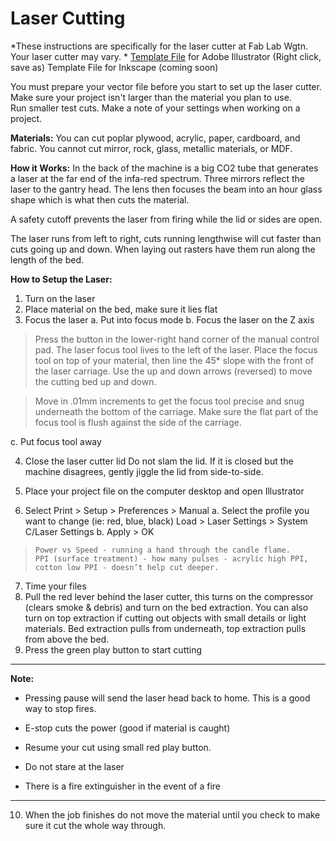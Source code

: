 # Laser Cutting
*These instructions are specifically for the laser cutter at Fab Lab Wgtn.  Your laser cutter may vary.
*
[Template File](http://www.fablabwgtn.co.nz/sites/default/files/downloads/Large%20Laser%20template.ait) for Adobe Illustrator (Right click, save as)
Template File for Inkscape (coming soon)

You must prepare your vector file before you start to set up the laser cutter.
Make sure your project isn't larger than the material you plan to use.  
Run smaller test cuts.
Make a note of your settings when working on a project.

**Materials:**
You can cut poplar plywood, acrylic, paper, cardboard, and fabric.
You cannot cut mirror, rock, glass, metallic materials, or MDF.

**How it Works:**
In the back of the machine is a big CO2 tube that generates a laser at the far end of the infa-red spectrum.  Three mirrors reflect the laser to the gantry head.  The lens then focuses the beam into an hour glass shape which is what then cuts the material. 

A safety cutoff prevents the laser from firing while the lid or sides are open.

The laser runs from left to right, cuts running lengthwise will cut faster than cuts going up and down.  When laying out rasters have them run along the length of the bed. 

**How to Setup the Laser:**

1. Turn on the laser
2. Place material on the bed, make sure it lies flat
3. Focus the laser
  a. Put into focus mode
  b. Focus the laser on the Z axis

> Press the button in the lower-right hand corner of the manual control pad.  The laser focus tool lives to the left of the laser.   Place the focus tool on top of your material, then line the 45* slope with the front of the laser carriage.  Use the up and down arrows (reversed) to move the cutting bed up and down.

> Move in .01mm increments to get the focus tool precise and snug underneath the bottom of the carriage.  Make sure the flat part of the focus tool is flush against the side of the carriage.

  c. Put focus tool away
  
4. Close the laser cutter lid 
Do not slam the lid.  If it is closed but the machine disagrees, gently jiggle the lid from side-to-side.

5. Place your project file on the computer desktop and open Illustrator
6. Select Print > Setup > Preferences > Manual
    a. Select the profile you want to change (ie: red, blue, black) Load > Laser Settings > System C/Laser Settings
    b. Apply > OK
    

>     Power vs Speed - running a hand through the candle flame.  
>     PPI (surface treatment) - how many pulses - acrylic high PPI, cotton low PPI - doesn’t help cut deeper.

    
7. Time your files
8. Pull the red lever behind the laser cutter, this turns on the compressor (clears smoke & debris) and turn on the bed extraction.  You can also turn on top extraction if cutting out objects with small details or light materials.  Bed extraction pulls from underneath, top extraction pulls from above the bed.  
9. Press the green play button to start cutting
---
**Note:**

* Pressing pause will send the laser head back to home.  This is a good way to stop fires.
* E-stop cuts the power (good if material is caught)
* Resume your cut using small red play button.

* Do not stare at the laser

* There is a fire extinguisher in the event of a fire

---
10. When the job finishes do not move the material until you check to make sure it cut the whole way through.






 
